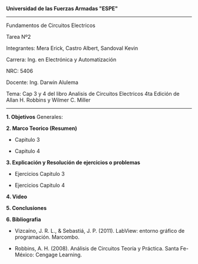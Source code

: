 **Universidad de las Fuerzas Armadas
                                                            "ESPE"**

------------

Fundamentos de Circuitos Electricos

Tarea Nº2

Integrantes: Mera Erick, Castro Albert, Sandoval Kevin

Carrera: Ing. en Electrónica y Automatización

NRC: 5406

Docente: Ing. Darwin Alulema

Tema: Cap 3 y 4 del libro Analisis de Circuitos Electricos 4ta Edición de Allan H. Robbins y Wilmer C. Miller

------------


**1. Objetivos**
Generales:


**2. Marco Teorico (Resumen)**
- Capitulo 3

-  Capitulo 4


**3. Explicación y Resolución de ejercicios o problemas**

- Ejercicios Capitulo 3


- Ejercicios Capitulo 4



**4. Video**


**5. Conclusiones**

**6. Bibliografia**

- Vizcaíno, J. R. L., & Sebastiá, J. P. (2011). LabView: entorno gráfico de programación. Marcombo.

- Robbins, A. H. (2008). Análisis de Circuitos Teoría y Práctica. Santa Fe-México: Cengage Learning.
